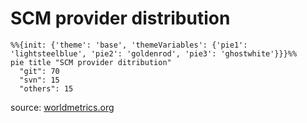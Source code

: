 # SCM provider distribution

```mermaid
%%{init: {'theme': 'base', 'themeVariables': {'pie1': 'lightsteelblue', 'pie2': 'goldenrod', 'pie3': 'ghostwhite'}}}%%
pie title "SCM provider ditribution"
  "git": 70
  "svn": 15
  "others": 15
```

source: [worldmetrics.org](https://worldmetrics.org/version-control-systems-industry-statistics/)